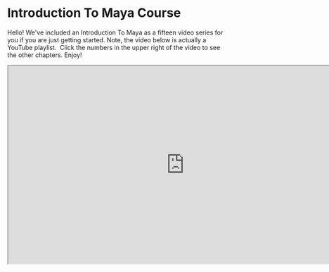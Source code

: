 # Introduction To Maya Course

<p>Hello! We've included an Introduction To Maya as a fifteen video series for you if you are just getting started. Note, the video below is actually a YouTube playlist.&nbsp; Click the numbers in the upper right of the video to see the other chapters. Enjoy!</p>
<p><iframe title="YouTube video player" src="https://www.youtube.com/embed/videoseries?list=PLs38_sc6g2DcJhWaO1ZLImSk6Fm3tFJpc" width="800" height="450" allowfullscreen="allowfullscreen" allow="accelerometer; autoplay; clipboard-write; encrypted-media; gyroscope; picture-in-picture"></iframe></p>
<p>&nbsp;</p>
<p>&nbsp;</p>